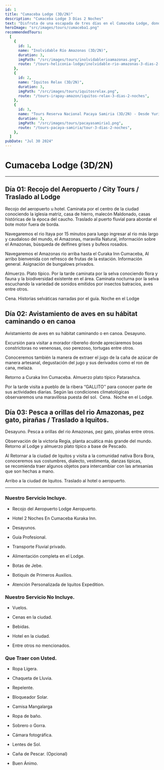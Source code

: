 ```yaml
---
id: 1
title: "Cumaceba Lodge (3D/2N)"
description: "Cumaceba Lodge 3 Días 2 Noches"
text: "Disfruta de una escapada de tres días en el Cumaceba Lodge, donde la naturaleza, la comodidad y la aventura se fusionan en un entorno espectacular."
heroImage: "src/images/tours/cumaceba1.png"
recommendedTours:
  [
    {
      id: 1,
      name: "Inolvidable Río Amazonas (3D/2N)",
      duration: 3,
      imgPath: "/src/images/tours/inolvidablerioamazonas.png",
      route: "/tours-heliconia-lodge/inolvidable-rio-amazonas-3-dias-2-noches",
    },
    {
      id: 2,
      name: "Iquitos Relax (3D/2N)",
      duration: 3,
      imgPath: "/src/images/tours/iquitosrelax.png",
      route: "/tours-irapay-amazon/iquitos-relax-3-dias-2-noches",
    },
    {
      id: 3,
      name: "Tours Reserva Nacional Pacaya Samiria (3D/2N) - Desde Yurimaguas",
      duration: 3,
      imgPath: "/src/images/tours/pacayasamiria1.png",
      route: "/tours-pacaya-samiria/tour-3-dias-2-noches",
    },
  ]
pubDate: "Jul 30 2024"
---
```


# Cumaceba Lodge (3D/2N)

---

## Día 01: Recojo del Aeropuerto / City Tours / Traslado al Lodge

Recojo del aeropuerto u hotel. Caminata por el centro de la ciudad conociendo la iglesia matriz, casa de hierro, malecón Maldonado, casas históricas de la época del caucho. Traslado al puerto fluvial para abordar el bote motor fuera de borda.

Navegaremos el rio Itaya por 15 minutos para luego ingresar al rio más largo y caudaloso del mundo, el Amazonas, maravilla Natural, información sobre el Amazonas, búsqueda de delfines grises y bufeos rosados.

Navegaremos el Amazonas rio arriba hasta el Curaka Inn Cumaceba, Al arribo bienvenida con refresco de frutas de la estación. Información general. Asignación de bungalows privados.

Almuerzo. Plato típico. Por la tarde caminata por la selva conociendo flora y fauna y la biodiversidad existente en el área. Caminata nocturna por la selva escuchando la variedad de sonidos emitidos por insectos batracios, aves entre otros.

Cena. Historias selváticas narradas por el guía. Noche en el Lodge

## Día 02: Avistamiento de aves en su hábitat caminando o en canoa

Avistamiento de aves en su hábitat caminando o en canoa. Desayuno.

Excursión para visitar a morador ribereño donde apreciaremos boas constrictoras no venenosas, oso perezoso, tortugas entre otros.

Conoceremos también la manera de extraer el jugo de la caña de azúcar de manera artesanal, degustación del jugo y sus derivados como el ron de cana, melaza.

Retorno a Curaka Inn Cumaceba. Almuerzo plato típico Patarashca.

Por la tarde visita a pueblo de la ribera ‘’GALLITO’’ para conocer parte de sus actividades diarias. Según las condiciones climatológicas observaremos una maravillosa puesta del sol.  Cena.  Noche en el Lodge.

## Día 03: Pesca a orillas del rio Amazonas, pez gato, pirañas / Traslado a Iquitos.

Desayuno. Pesca a orillas del rio Amazonas, pez gato, pirañas entre otros.

Observación de la victoria Regia, planta acuática más grande del mundo. Retorno al Lodge y almuerzo plato típico a base de Pescado.

Al Retornar a la ciudad de Iquitos y visita a la comunidad nativa Bora Bora, conoceremos sus costumbres, dialecto, vestimenta, danzas típicas, se recomienda traer algunos objetos para intercambiar con las artesanías que son hechas a mano.

Arribo a la ciudad de Iquitos. Traslado al hotel o aeropuerto.

---

### Nuestro Servicio Incluye.

- Recojo del Aeropuerto Lodge Aeropuerto.

- Hotel 2 Noches En Cumaceba Kuraka Inn.

- Desayunos.

- Guía Profesional.

- Transporte Fluvial privado.

- Alimentación completa en el Lodge.

- Botas de Jebe.

- Botiquín de Primeros Auxilios.

- Atención Personalizada de Iquitos Expedition.

### Nuestro Servicio No Incluye.

- Vuelos.

- Cenas en la ciudad.

- Bebidas.

- Hotel en la ciudad.

- Entre otros no mencionados.

### Que Traer con Usted.

- Ropa Ligera.

- Chaqueta de Lluvia.

- Repelente.

- Bloqueador Solar.

- Camisa Mangalarga

- Ropa de baño.

- Sobrero o Gorra.

- Cámara fotográfica.

- Lentes de Sol.

- Caña de Pescar. (Opcional)

- Buen Ánimo.
